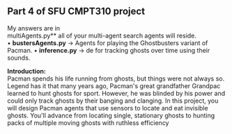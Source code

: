 Part 4 of SFU CMPT310 project
------------------------------------------
My answers are in <br />
multiAgents.py**  all of your multi-agent search agents will reside. <br />
• **bustersAgents.py** → Agents for playing the Ghostbusters variant of Pacman.
• **inference.py** → de for tracking ghosts over time using their sounds.

**Introduction:**<br />
Pacman spends his life running from ghosts, but things were not always so. Legend has it that many
years ago, Pacman's great grandfather Grandpac learned to hunt ghosts for sport. However, he was
blinded by his power and could only track ghosts by their banging and clanging.
In this project, you will design Pacman agents that use sensors to locate and eat invisible ghosts. You'll
advance from locating single, stationary ghosts to hunting packs of multiple moving ghosts with
ruthless efficiency

